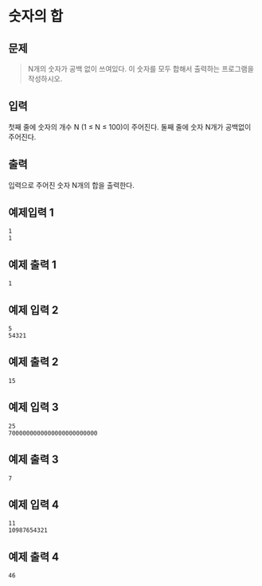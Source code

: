 # 숫자의 합
## 문제
> N개의 숫자가 공백 없이 쓰여있다. 이 숫자를 모두 합해서 출력하는 프로그램을 작성하시오.
## 입력
첫째 줄에 숫자의 개수 N (1 ≤ N ≤ 100)이 주어진다. 둘째 줄에 숫자 N개가 공백없이 주어진다.
## 출력
입력으로 주어진 숫자 N개의 합을 출력한다.

## 예제입력 1
```
1
1
```
## 예제 출력 1
```
1
```
## 예제 입력 2
```
5
54321
```
## 예제 출력 2
```
15
```
## 예제 입력 3
```
25
7000000000000000000000000
```
## 예제 출력 3
```
7
```
## 예제 입력 4
```
11
10987654321
```
## 예제 출력 4
```
46
```
